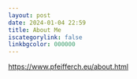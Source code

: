 ```yaml
---
layout: post
date: 2024-01-04 22:59
title: About Me
iscategorylink: false
linkbgcolor: 000000
---
```

https://www.pfeifferch.eu/about.html
